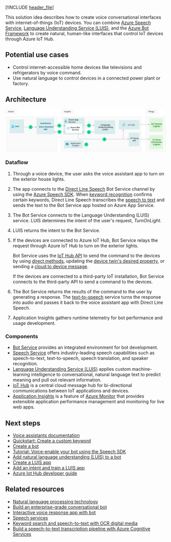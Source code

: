 <!-- cSpell:ignore khilscher -->

[!INCLUDE [header_file](../../../includes/sol-idea-header.md)]

This solution idea describes how to create voice conversational interfaces with internet-of-things (IoT) devices. You can combine [Azure Speech Service](/azure/cognitive-services/speech-service/overview), [Language Understanding Service (LUIS)](/azure/cognitive-services/luis/what-is-luis), and the [Azure Bot Framework](/azure/bot-service/bot-service-overview) to create natural, human-like interfaces that control IoT devices through Azure IoT Hub.

## Potential use cases

- Control internet-accessible home devices like televisions and refrigerators by voice command.
- Use natural language to control devices in a connected power plant or factory.

## Architecture

![Diagram showing the architecture of a voice assistant app.](../media/controlling-iot-devices-using-voice.svg)

### Dataflow

1. Through a voice device, the user asks the voice assistant app to turn on the exterior house lights.
1. The app connects to the [Direct Line Speech](/azure/cognitive-services/speech-service/direct-line-speech) Bot Service channel by using the [Azure Speech SDK](/azure/cognitive-services/speech-service/speech-sdk). When [keyword recognition](/azure/cognitive-services/speech-service/keyword-recognition-overview) confirms certain keywords, Direct Line Speech transcribes the [speech to text](/azure/cognitive-services/speech-service/speech-to-text) and sends the text to the Bot Service app hosted on Azure App Service.
1. The Bot Service connects to the Language Understanding (LUIS) service. LUIS determines the intent of the user's request, *TurnOnLight*.
1. LUIS returns the intent to the Bot Service.
1. If the devices are connected to Azure IoT Hub, Bot Service relays the request through Azure IoT Hub to turn on the exterior lights.

   Bot Service uses the [IoT Hub API](/rest/api/iothub) to send the command to the devices by using [direct methods](/azure/iot-hub/iot-hub-devguide-direct-methods), updating the [device twin's desired property](/azure/iot-hub/iot-hub-csharp-csharp-twin-getstarted), or sending a [cloud to device message](/azure/iot-hub/iot-hub-csharp-csharp-c2d).

   If the devices are connected to a third-party IoT installation, Bot Service connects to the third-party API to send a command to the devices.

1. The Bot Service returns the results of the command to the user by generating a response. The [text-to-speech](/azure/cognitive-services/speech-service/text-to-speech) service turns the response into audio and passes it back to the voice assistant app with Direct Line Speech.
1. Application Insights gathers runtime telemetry for bot performance and usage development.

### Components

- [Bot Service](https://azure.microsoft.com/services/bot-services) provides an integrated environment for bot development.
- [Speech Service](https://azure.microsoft.com/services/cognitive-services/speech-services) offers industry-leading speech capabilities such as speech-to-text, text-to-speech, speech translation, and speaker recognition.
- [Language Understanding Service (LUIS)](https://azure.microsoft.com/services/cognitive-services/conversational-language-understanding) applies custom machine-learning intelligence to conversational, natural language text to predict meaning and pull out relevant information.
- [IoT Hub](https://azure.microsoft.com/services/iot-hub) is a central cloud message hub for bi-directional communications between IoT applications and devices.
- [Application Insights](/azure/azure-monitor/app/app-insights-overview) is a feature of [Azure Monitor](https://azure.microsoft.com/services/monitor) that provides extensible application performance management and monitoring for live web apps. 

## Next steps

- [Voice assistants documentation](/azure/cognitive-services/speech-service/index-voice-assistants)
- [Quickstart: Create a custom keyword](/azure/cognitive-services/speech-service/custom-keyword-basics)
- [Create a bot](/azure/bot-service/abs-quickstart)
- [Tutorial: Voice-enable your bot using the Speech SDK](/azure/cognitive-services/speech-service/tutorial-voice-enable-your-bot-speech-sdk)
- [Add natural language understanding (LUIS) to a bot](/azure/bot-service/bot-builder-howto-v4-luis)
- [Create a LUIS app](/azure/cognitive-services/luis/luis-how-to-start-new-app)
- [Add an intent and train a LUIS app](/azure/cognitive-services/luis/luis-how-to-add-intents)
- [Azure Iot Hub developer guide](/azure/iot-hub/iot-hub-devguide)

## Related resources

- [Natural language processing technology](../../data-guide/technology-choices/natural-language-processing.yml)
- [Build an enterprise-grade conversational bot](../../reference-architectures/ai/conversational-bot.yml)
- [Interactive voice response app with bot](interactive-voice-response-bot.yml)
- [Speech services](speech-services.yml)
- [Keyword search and speech-to-text with OCR digital media](digital-media-speech-text.yml)
- [Build a speech-to-text transcription pipeline with Azure Cognitive Services](../../reference-architectures/ai/speech-to-text-transcription-pipeline.yml)

